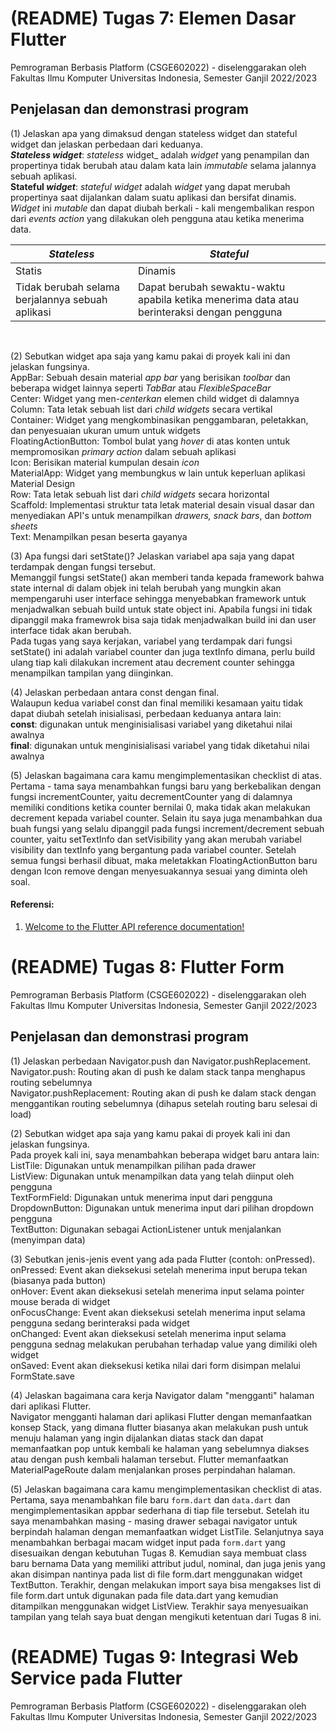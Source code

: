 # (README) Tugas 7: Elemen Dasar Flutter

Pemrograman Berbasis Platform (CSGE602022) - diselenggarakan oleh Fakultas Ilmu Komputer Universitas Indonesia, Semester Ganjil 2022/2023

## Penjelasan dan demonstrasi program
(1) Jelaskan apa yang dimaksud dengan stateless widget dan stateful widget dan jelaskan perbedaan dari keduanya. <br>
**_Stateless_ _widget_**: _stateless_ widget_ adalah _widget_ yang penampilan dan propertinya tidak berubah atau dalam kata lain _immutable_ selama jalannya sebuah aplikasi. <br>
**Stateful _widget_**: _stateful_ _widget_ adalah _widget_ yang dapat merubah propertinya saat dijalankan dalam suatu aplikasi dan bersifat dinamis. _Widget_ ini _mutable_ dan dapat diubah berkali - kali mengembalikan respon dari _events_ _action_ yang dilakukan oleh pengguna atau ketika menerima data. <br>

|  _Stateless_  |   _Stateful_  |
| ------------- | ------------- |
| Statis  | Dinamis  |
| Tidak berubah selama berjalannya sebuah aplikasi  | Dapat berubah sewaktu-waktu apabila ketika menerima data atau berinteraksi dengan pengguna  | 
<br>
 
(2) Sebutkan widget apa saja yang kamu pakai di proyek kali ini dan jelaskan fungsinya. <br>
AppBar: Sebuah desain material _app bar_ yang berisikan _toolbar_ dan beberapa widget lainnya seperti _TabBar_ atau _FlexibleSpaceBar_ <br>
Center: Widget yang men-_centerkan_ elemen child widget di dalamnya <br>
Column: Tata letak sebuah list dari _child widgets_ secara vertikal <br>
Container: Widget yang mengkombinasikan penggambaran, peletakkan, dan penyesuaian ukuran umum untuk widgets <br>
FloatingActionButton: Tombol bulat yang _hover_ di atas konten untuk mempromosikan _primary action_ dalam sebuah aplikasi <br>
Icon: Berisikan material kumpulan desain _icon_ <br>
MaterialApp: Widget yang membungkus w lain untuk keperluan aplikasi Material Design <br>
Row: Tata letak sebuah list dari _child widgets_ secara horizontal <br>
Scaffold: Implementasi struktur tata letak material desain visual dasar dan menyediakan API's untuk menampilkan _drawers, snack bars_, dan _bottom sheets_ <br>
Text: Menampilkan pesan beserta gayanya <br>

(3) Apa fungsi dari setState()? Jelaskan variabel apa saja yang dapat terdampak dengan fungsi tersebut. <br>
Memanggil fungsi setState() akan memberi tanda kepada framework bahwa state internal di dalam objek ini telah berubah yang mungkin akan mempengaruhi user interface sehingga menyebabkan framework untuk menjadwalkan sebuah build untuk state object ini. Apabila fungsi ini tidak dipanggil maka framewrok bisa saja tidak menjadwalkan build ini dan user interface tidak akan berubah. <br>
Pada tugas yang saya kerjakan, variabel yang terdampak dari fungsi setState() ini adalah variabel counter dan juga textInfo dimana, perlu build ulang tiap kali dilakukan increment atau decrement counter sehingga menampilkan tampilan yang diinginkan. <br>

(4) Jelaskan perbedaan antara const dengan final. <br>
Walaupun kedua variabel const dan final memiliki kesamaan yaitu tidak dapat diubah setelah inisialisasi, perbedaan keduanya antara lain: <br>
**const**: digunakan untuk menginisialisasi variabel yang diketahui nilai awalnya <br>
**final**: digunakan untuk menginisialisasi variabel yang tidak diketahui nilai awalnya <br>

(5) Jelaskan bagaimana cara kamu mengimplementasikan checklist di atas. <br>
Pertama - tama saya menambahkan fungsi baru yang berkebalikan dengan fungsi incrementCounter, yaitu decrementCounter yang di dalamnya memiliki conditions ketika counter bernilai 0, maka tidak akan melakukan decrement kepada variabel counter. Selain itu saya juga menambahkan dua buah fungsi yang selalu dipanggil pada fungsi increment/decrement sebuah counter, yaitu setTextInfo dan setVisibility yang akan merubah variabel visibility dan textInfo yang bergantung pada variabel counter. Setelah semua fungsi berhasil dibuat, maka meletakkan FloatingActionButton baru dengan Icon remove dengan menyesuakannya sesuai yang diminta oleh soal. <br>

#### Referensi: <br>
1. [Welcome to the Flutter API reference documentation!](https://api.flutter.dev/index.html)

# (README) Tugas 8: Flutter Form

Pemrograman Berbasis Platform (CSGE602022) - diselenggarakan oleh Fakultas Ilmu Komputer Universitas Indonesia, Semester Ganjil 2022/2023

## Penjelasan dan demonstrasi program
(1) Jelaskan perbedaan Navigator.push dan Navigator.pushReplacement. <br>
Navigator.push: Routing akan di push ke dalam stack tanpa menghapus routing sebelumnya <br>
Navigator.pushReplacement: Routing akan di push ke dalam stack dengan menggantikan routing sebelumnya (dihapus setelah routing baru selesai di load) <br>

(2) Sebutkan widget apa saja yang kamu pakai di proyek kali ini dan jelaskan fungsinya. <br>
Pada proyek kali ini, saya menambahkan beberapa widget baru antara lain: <br>
ListTile: Digunakan untuk menampilkan pilihan pada drawer <br>
ListView: Digunakan untuk menampilkan data yang telah diinput oleh pengguna <br>
TextFormField: Digunakan untuk menerima input dari pengguna <br>
DropdownButton: Digunakan untuk menerima input dari pilihan dropdown pengguna <br>
TextButton: Digunakan sebagai ActionListener untuk menjalankan (menyimpan data) <br>

(3) Sebutkan jenis-jenis event yang ada pada Flutter (contoh: onPressed). <br>
onPressed: Event akan dieksekusi setelah menerima input berupa tekan (biasanya pada button) <br>
onHover: Event akan dieksekusi setelah menerima input selama pointer mouse berada di widget <br>
onFocusChange: Event akan dieksekusi setelah menerima input selama pengguna sedang berinteraksi pada widget <br>
onChanged: Event akan dieksekusi setelah menerima input selama pengguna sednag melakukan perubahan terhadap value yang dimiliki oleh widget <br>
onSaved: Event akan dieksekusi ketika nilai dari form disimpan melalui FormState.save <br>

(4) Jelaskan bagaimana cara kerja Navigator dalam "mengganti" halaman dari aplikasi Flutter. <br>
Navigator mengganti halaman dari aplikasi Flutter dengan memanfaatkan konsep Stack, yang dimana flutter biasanya akan melakukan push untuk menuju halaman yang ingin dijalankan diatas stack dan dapat memanfaatkan pop untuk kembali ke halaman yang sebelumnya diakses atau dengan push kembali halaman tersebut. Flutter memanfaatkan MaterialPageRoute dalam menjalankan proses perpindahan halaman. <br>

(5) Jelaskan bagaimana cara kamu mengimplementasikan checklist di atas. <br>
Pertama, saya menambahkan file baru ```form.dart``` dan ```data.dart``` dan mengimplementasikan appbar sederhana di tiap file tersebut. Setelah itu saya menambahkan masing - masing drawer sebagai navigator untuk berpindah halaman dengan memanfaatkan widget ListTile. Selanjutnya saya menambahkan berbagai macam widget input pada ```form.dart``` yang disesuaikan dengan kebutuhan Tugas 8. Kemudian saya membuat class baru bernama Data yang memiliki attribut judul, nominal, dan juga jenis yang akan disimpan nantinya pada list di file form.dart menggunakan widget TextButton. Terakhir, dengan melakukan import saya bisa mengakses list di file form.dart untuk digunakan pada file data.dart yang kemudian ditampilkan menggunakan widget ListView. Terakhir saya menyesuaikan tampilan yang telah saya buat dengan mengikuti ketentuan dari Tugas 8 ini. <br>

# (README) Tugas 9: Integrasi Web Service pada Flutter

Pemrograman Berbasis Platform (CSGE602022) - diselenggarakan oleh Fakultas Ilmu Komputer Universitas Indonesia, Semester Ganjil 2022/2023
